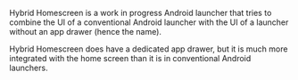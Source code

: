 Hybrid Homescreen is a work in progress Android launcher that tries to combine the UI of a conventional Android launcher with the UI of a launcher without an app drawer (hence the name). 

Hybrid Homescreen does have a dedicated app drawer, but it is much more integrated with the home screen than it is in conventional Android launchers.